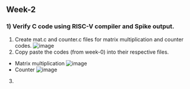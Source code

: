 ## Week-2
### 1) Verify C code using RISC-V compiler and Spike output.
1. Create mat.c and counter.c files for matrix multiplication and counter codes.
![image](https://github.com/VamsiKaparthi/riscv-hdp/assets/89274263/f76f8351-c5bd-4577-b657-71b85f700af0)
2. Copy paste the codes (from week-0) into their respective files.
  - Matrix multiplication
   ![image](https://github.com/VamsiKaparthi/riscv-hdp/assets/89274263/69b85de1-449e-47db-9740-068de03a63de)
  - Counter
   ![image](https://github.com/VamsiKaparthi/riscv-hdp/assets/89274263/267eea30-d7fd-495b-bcd2-536a6aba6f0f)
3.
